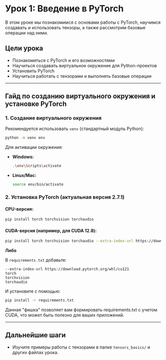 # Урок 1: Введение в PyTorch

В этом уроке мы познакомимся с основами работы с PyTorch, научимся создавать и использовать тензоры, а также рассмотрим базовые операции над ними.

## Цели урока
- Познакомиться с PyTorch и его возможностями
- Научиться создавать виртуальное окружение для Python-проектов
- Установить PyTorch
- Научиться работать с тензорами и выполнять базовые операции

---

## Гайд по созданию виртуального окружения и установке PyTorch

### 1. Создание виртуального окружения

Рекомендуется использовать `venv` (стандартный модуль Python):

```bash
python -m venv env
```

Для активации окружения:
- **Windows:**
  ```bash
  .\env\Scripts\activate
  ```
- **Linux/Mac:**
  ```bash
  source env/bin/activate
  ```

### 2. Установка PyTorch (актуальная версия 2.7.1)

#### CPU-версия:

```bash
pip install torch torchvision torchaudio
```

#### CUDA-версия (например, для CUDA 12.8):

```bash
pip install torch torchvision torchaudio --extra-index-url https://download.pytorch.org/whl/cu128
```

**Либо**

В `requirements.txt` добавьте:

```
--extra-index-url https://download.pytorch.org/whl/cu121
torch
torchvision
torchaudio
```

И установите с помощью:

```bash
pip install -r requirements.txt
```

Данная "фишка" позволяет вам формировать requirements.txt с учетом CUDA, что может быть полезно для ваших приложений.

---

## Дальнейшие шаги
- Изучите примеры работы с тензорами в папке `tensors_basics/` и других файлах урока. 